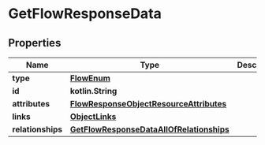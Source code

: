 
# GetFlowResponseData

## Properties
| Name | Type | Description | Notes |
| ------------ | ------------- | ------------- | ------------- |
| **type** | [**FlowEnum**](FlowEnum.md) |  |  |
| **id** | **kotlin.String** |  |  |
| **attributes** | [**FlowResponseObjectResourceAttributes**](FlowResponseObjectResourceAttributes.md) |  |  |
| **links** | [**ObjectLinks**](ObjectLinks.md) |  |  |
| **relationships** | [**GetFlowResponseDataAllOfRelationships**](GetFlowResponseDataAllOfRelationships.md) |  |  [optional] |



